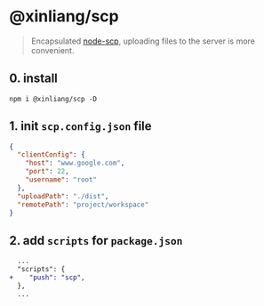 # @xinliang/scp

> Encapsulated [node-scp](https://www.npmjs.com/package/node-scp), uploading files to the server is more convenient.

## 0. install

```shell
npm i @xinliang/scp -D
```

## 1. init `scp.config.json` file

```json
{
  "clientConfig": {
    "host": "www.google.com",
    "port": 22,
    "username": "root"
  },
  "uploadPath": "./dist",
  "remotePath": "project/workspace"
}
```

## 2. add `scripts` for `package.json`

```diff
  ...
  "scripts": {
+    "push": "scp",
  },
  ...
```
